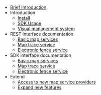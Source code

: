 * [Brief Introduction](/en/)
* Introduction
  * [Install](/zh-cn/quickstart)
  * [SDK Usage](guide)
  * [Visual management system](guide)
* REST interface documentation
  * [Basic map services](quickstart)
  * [Map trace service](quickstart)
  * [Electronic fence service](quickstart)
* SDK interface documentation
  * [Basic map services](quickstart)
  * [Map trace service](quickstart)
  * [Electronic fence service](quickstart)
* Extend
  * [Access to new map service providers](quickstart)
  * [Expand new features](guide)